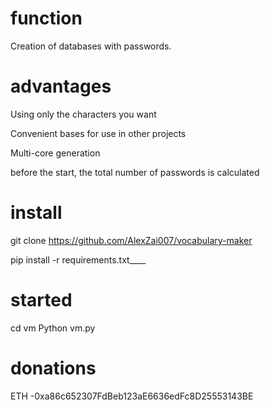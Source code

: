 # function
Creation of databases with passwords.

# advantages

Using only the characters you want

Convenient bases for use in other projects

Multi-core generation

before the start, the total number of passwords is calculated

# install
git clone https://github.com/AlexZai007/vocabulary-maker

pip install -r requirements.txt____

# started
cd vm
Python vm.py

# donations
ETH -0xa86c652307FdBeb123aE6636edFc8D25553143BE
